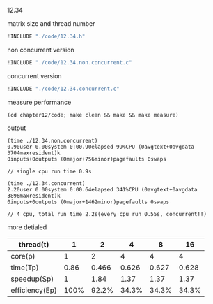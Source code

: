 12.34

matrix size and thread number

```c
!INCLUDE "./code/12.34.h"
```

non concurrent version

```c
!INCLUDE "./code/12.34.non.concurrent.c"
```

concurrent version

```c
!INCLUDE "./code/12.34.concurrent.c"
```

measure performance

    (cd chapter12/code; make clean && make && make measure)

output

    (time ./12.34.non.concurrent)
    0.90user 0.00system 0:00.90elapsed 99%CPU (0avgtext+0avgdata 3704maxresident)k
    0inputs+0outputs (0major+756minor)pagefaults 0swaps

    // single cpu run time 0.9s

    (time ./12.34.concurrent)
    2.20user 0.00system 0:00.64elapsed 341%CPU (0avgtext+0avgdata 3896maxresident)k
    0inputs+0outputs (0major+1462minor)pagefaults 0swaps

    // 4 cpu, total run time 2.2s(every cpu run 0.55s, concurrent!!)

more detialed

|thread(t)|1|2|4|8|16|
|-|-|-|-|-|-|
|core(p)|1|2|4|4|4|
|time(Tp)|0.86|0.466|0.626|0.627|0.628|
|speedup(Sp)|1|1.84|1.37|1.37|1.37|
|efficiency(Ep)|100%|92.2%|34.3%|34.3%|34.3%|
